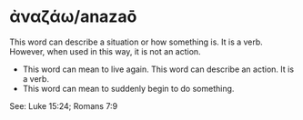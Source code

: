 # ἀναζάω/anazaō
This word can describe a situation or how something is. It is a verb. However, when used in this way, it is not an action. 
* This word can mean to live again.
This word can describe an action. It is a verb.
* This word can mean to suddenly begin to do something.

See: Luke 15:24; Romans 7:9
